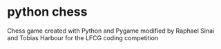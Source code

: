 # python chess
 Chess game created with Python and Pygame
modified by Raphael Sinai and Tobias Harbour for the LFCG coding competition
